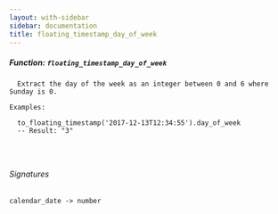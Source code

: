 ```yaml
---
layout: with-sidebar
sidebar: documentation
title: floating_timestamp_day_of_week
---
```


##### Function: `floating_timestamp_day_of_week`
```
  Extract the day of the week as an integer between 0 and 6 where Sunday is 0.

Examples:

  to_floating_timestamp('2017-12-13T12:34:55').day_of_week
  -- Result: "3"




```

###### Signatures
    calendar_date -> number


